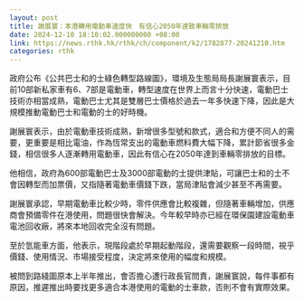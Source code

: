 ```yaml
---
layout: post
title: 謝展寰：本港轉用電動車速度快　有信心2050年達致車輛零排放
date: 2024-12-10 18:10:02.000000000 +08:00
link: https://news.rthk.hk/rthk/ch/component/k2/1782877-20241210.htm
categories: rthk
---
```


政府公布《公共巴士和的士綠色轉型路線圖》，環境及生態局局長謝展寰表示，目前10部新私家車有6、7部是電動車，轉型速度在世界上而言十分快速，電動巴士技術亦相當成熟，電動巴士尤其是雙層巴士價格於過去一年多快速下降，因此是大規模推動電動巴士和電動的士的好時機。

謝展寰表示，由於電動車技術成熟，新增很多型號和款式，適合和方便不同人的需要，更重要是相比電油，作為恆常支出的電動車燃料費大幅下降，累計節省很多金錢，相信很多人逐漸轉用電動車，因此有信心在2050年達到車輛零排放的目標。

他相信，政府為600部電動巴士及3000部電動的士提供津貼，可讓巴士和的士不會因轉型而加票價，又指隨著電動車價錢下跌，當局津貼會減少甚至不再需要。

謝展寰承認，早期電動車比較少時，零件供應會比較複雜，但隨著車輛增加，供應商會預備零件在港使用，問題很快會解決。今年較早時亦已經在環保園建設電動車電池回收廠，將來本地回收完全沒有問題。

至於氫能車方面，他表示，現階段處於早期起動階段，還需要觀察一段時間，視乎價錢、使用情況、市場接受程度，決定將來使用的幅度和規模。

被問到路綫圖原本上半年推出，會否擔心遭行政長官問責，謝展寰說，每件事都有原因，推遲推出時要找更多適合本港使用的電動的士車款，否則不會有實際效果。
